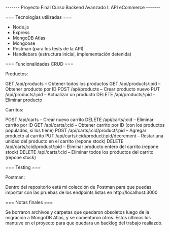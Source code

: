 ------- Proyecto Final Curso Backend Avanzado I: API eCommerce -------

=== Tecnologías utilizadas ===

- Node.js
- Express
- MongoDB Atlas
- Mongoose
- Postman (para los tests de la API)
- Handlebars (estructura inicial, implementación detenida)

=== Funcionalidades CRUD ===

Productos:

GET /api/products – Obtener todos los productos
GET /api/products/:pid – Obtener producto por ID
POST /api/products – Crear producto nuevo
PUT /api/products/:pid – Actualizar un producto
DELETE /api/products/:pid – Eliminar producto

Carritos:

POST /api/carts – Crear nuevo carrito
DELETE /api/carts/:cid – Eliminar carrito por ID
GET /api/carts/:cid – Obtener carrito por ID (con los productos populados, si los tiene)
POST /api/carts/:cid/product/:pid – Agregar producto al carrito
PUT /api/carts/:cid/product/:pid/decrement – Restar una unidad del producto en el carrito (repone stock)
DELETE /api/carts/:cid/product/:pid – Eliminar producto entero del carrito (repone stock)
DELETE /api/carts/:cid – Eliminar todos los productos del carrito (repone stock)

=== Testing ===

Postman:

Dentro del repositorio está mi colección de Postman para que puedas importar con las pruebas de los endpoints listas en http://localhost:3000 

=== Notas finales === 

Se borraron archivos y carpetas que quedaron obsoletos luego de la migración a MongoDB Atlas, y se comentaron otros. Estos últimos los mantuve en el proyecto para que quedara un backlog del trabajo realiazdo.